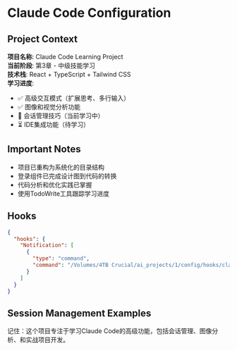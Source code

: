 # Claude Code Configuration

## Project Context
**项目名称**: Claude Code Learning Project  
**当前阶段**: 第3章 - 中级技能学习  
**技术栈**: React + TypeScript + Tailwind CSS  
**学习进度**: 
- ✅ 高级交互模式（扩展思考、多行输入）
- ✅ 图像和视觉分析功能  
- 🚧 会话管理技巧（当前学习中）
- ⏳ IDE集成功能（待学习）

## Important Notes
- 项目已重构为系统化的目录结构
- 登录组件已完成设计图到代码的转换
- 代码分析和优化实践已掌握
- 使用TodoWrite工具跟踪学习进度

## Hooks
```json
{
  "hooks": {
    "Notification": [
      {
        "type": "command",
        "command": "/Volumes/4TB Crucial/ai_projects/1/config/hooks/claude-notification.sh"
      }
    ]
  }
}
```

## Session Management Examples
记住：这个项目专注于学习Claude Code的高级功能，包括会话管理、图像分析、和实战项目开发。